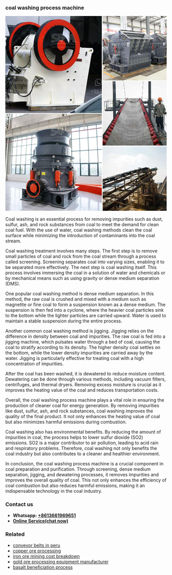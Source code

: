 <h3>coal washing process machine</h3><img src='1708589310.jpg' alt=''><p>Coal washing is an essential process for removing impurities such as dust, sulfur, ash, and rock substances from coal to meet the demand for clean coal fuel. With the use of water, coal washing methods clean the coal surface while minimizing the introduction of contaminants into the coal stream.</p><p>Coal washing treatment involves many steps. The first step is to remove small particles of coal and rock from the coal stream through a process called screening. Screening separates coal into varying sizes, enabling it to be separated more effectively. The next step is coal washing itself. This process involves immersing the coal in a solution of water and chemicals or by mechanical means such as using gravity or dense medium separation (DMS).</p><p>One popular coal washing method is dense medium separation. In this method, the raw coal is crushed and mixed with a medium such as magnetite or fine coal to form a suspension known as a dense medium. The suspension is then fed into a cyclone, where the heavier coal particles sink to the bottom while the lighter particles are carried upward. Water is used to maintain a stable suspension during the entire process.</p><p>Another common coal washing method is jigging. Jigging relies on the difference in density between coal and impurities. The raw coal is fed into a jigging machine, which pulsates water through a bed of coal, causing the coal to stratify according to its density. The higher density coal settles on the bottom, while the lower density impurities are carried away by the water. Jigging is particularly effective for treating coal with a high concentration of impurities.</p><p>After the coal has been washed, it is dewatered to reduce moisture content. Dewatering can be done through various methods, including vacuum filters, centrifuges, and thermal dryers. Removing excess moisture is crucial as it improves the heating value of the coal and reduces transportation costs.</p><p>Overall, the coal washing process machine plays a vital role in ensuring the production of cleaner coal for energy generation. By removing impurities like dust, sulfur, ash, and rock substances, coal washing improves the quality of the final product. It not only enhances the heating value of coal but also minimizes harmful emissions during combustion.</p><p>Coal washing also has environmental benefits. By reducing the amount of impurities in coal, the process helps to lower sulfur dioxide (SO2) emissions. SO2 is a major contributor to air pollution, leading to acid rain and respiratory problems. Therefore, coal washing not only benefits the coal industry but also contributes to a cleaner and healthier environment.</p><p>In conclusion, the coal washing process machine is a crucial component in coal preparation and purification. Through screening, dense medium separation, jigging, and dewatering processes, it removes impurities and improves the overall quality of coal. This not only enhances the efficiency of coal combustion but also reduces harmful emissions, making it an indispensable technology in the coal industry.</p><h3>Contact us</h3><ul><li><strong>Whatsapp:&nbsp;<a href="https://wa.me/8613661969651">+8613661969651</a></strong></li><li><a href="https://swt.shibang-china.com/?git&amp;zhl&amp;coal washing process machine"><strong>Online Service(chat now)</strong></a></li></ul><h3>Related</h3><ul><li><a href='conveyor belts in peru.md'>conveyor belts in peru</a></li><li><a href='copper ore processing.md'>copper ore processing</a></li><li><a href='iron ore mining cost breakdown.md'>iron ore mining cost breakdown</a></li><li><a href='gold ore processing equipment manufacturer.md'>gold ore processing equipment manufacturer</a></li><li><a href='basalt beneficiation process.md'>basalt beneficiation process</a></li></ul>